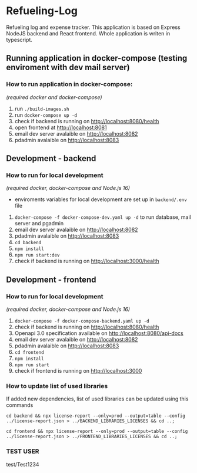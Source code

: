 # Refueling-Log

Refueling log and expense tracker. This application is based on Express NodeJS backend and React frontend. Whole application is writen in typescript.

## Running application in docker-compose (testing enviroment with dev mail server)

### How to run application in docker-compose:
*(required docker and docker-compose)*

1) run `./build-images.sh`
2) run `docker-compose up -d`
3) check if backend is running on [http://localhost:8080/health](http://localhost:8080/health)
4) open frontend at [http://localhost:8081](http://localhost:8081)
5) email dev server avalaible on [http://localhost:8082](http://localhost:8082)
6) pdadmin avalaible on [http://localhost:8083](http://localhost:8083)

## Development - backend

### How to run for local development
*(required docker, docker-compose and Node.js 16)*

- enviroments variables for local development are set up in `backend/.env` file

1) `docker-compose -f docker-compose-dev.yaml up -d` to run database, mail server and pgadmin
2) email dev server avalaible on [http://localhost:8082](http://localhost:8082)
3) pdadmin avalaible on [http://localhost:8083](http://localhost:8083)
4) `cd backend`
5) `npm install`
6) `npm run start:dev`
7) check if backend is running on [http://localhost:3000/health](http://localhost:3000/health)

## Development - frontend

### How to run for local development
*(required docker, docker-compose and Node.js 16)*

1) `docker-compose -f docker-compose-backend.yaml up -d`
2) check if backend is running on [http://localhost:8080/health](http://localhost:8080/health)
3) Openapi 3.0 specification available on [http://localhost:8080/api-docs](http://localhost:8080/api-docs)
4) email dev server avalaible on [http://localhost:8082](http://localhost:8082)
5) pdadmin avalaible on [http://localhost:8083](http://localhost:8083)
6) `cd frontend`
7) `npm install`
8) `npm run start`
9) check if frontend is running on [http://localhost:3000](http://localhost:3000)

### How to update list of used libraries

If added new dependencies, list of used libraries can be updated using this commands

`cd backend && npx license-report --only=prod --output=table --config ../license-report.json > ../BACKEND_LIBRARIES_LICENSES && cd ..;`

`cd frontend && npx license-report --only=prod --output=table --config ../license-report.json > ../FRONTEND_LIBRARIES_LICENSES && cd ..;`

### TEST USER

test/Test1234
